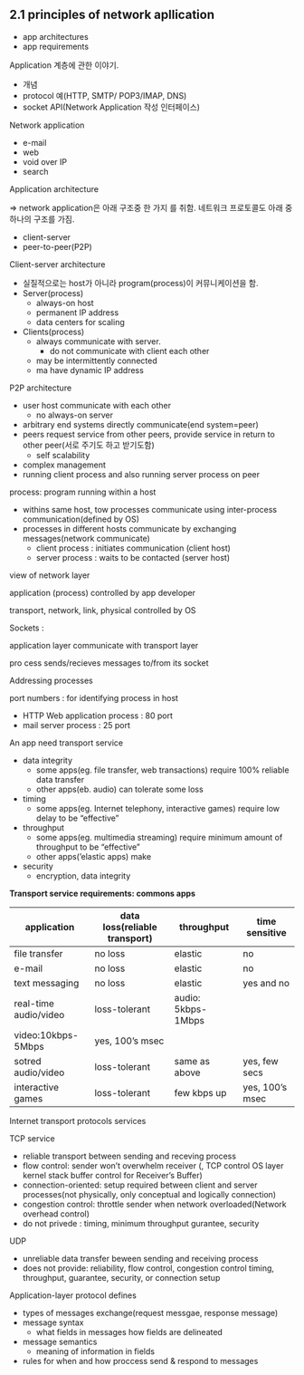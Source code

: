 ## 2.1 principles of network apllication

- app architectures
- app requirements

Application 계층에 관한 이야기.

- 개념
- protocol 예(HTTP, SMTP/ POP3/IMAP, DNS)
- socket API(Network Application 작성 인터페이스)

Network application

- e-mail
- web
- void over IP
- search

Application architecture 

⇒ network application은 아래 구조중 한 가지 를 취함. 네트워크 프로토콜도 아래 중 하나의 구조를 가짐.

- client-server
- peer-to-peer(P2P)

Client-server architecture

- 실질적으로는 host가 아니라 program(process)이 커뮤니케이션을 함.
- Server(process)
    - always-on host
    - permanent IP address
    - data centers for scaling
- Clients(process)
    - always communicate with server.
        - do not communicate with client each other
    - may be intermittently connected
    - ma have dynamic IP address

P2P architecture

- user host communicate with each other
    - no always-on server
- arbitrary end systems directly communicate(end system=peer)
- peers request service from other peers, provide service in return to other peer(서로 주기도 하고 받기도함)
    - self scalability
- complex management
- running client process and also running server process on peer

process: program running within a host

- withins same host, tow processes communicate using inter-process communication(defined by OS)
- processes in different hosts communicate by exchanging messages(network communicate)
    - client process : initiates communication (client host)
    - server process : waits to be contacted (server host)

view of network layer

application (process) controlled by app developer

transport, network, link, physical controlled by OS

Sockets : 

application layer communicate with transport layer

pro cess sends/recieves messages to/from its socket

Addressing processes

port numbers : for identifying process in host

- HTTP Web application process : 80 port
- mail server process : 25 port

An app need transport service

- data integrity
    - some apps(eg. file transfer, web transactions) require 100% reliable data transfer
    - other apps(eb. audio) can tolerate some loss
- timing
    - some apps(eg. Internet telephony, interactive games) require low delay to be “effective”
- throughput
    - some apps(eg. multimedia streaming) require minimum amount of throughput to be “effective”
    - other apps(’elastic apps) make
- security
    - encryption, data integrity

**Transport service requirements: commons apps**

| application | data loss(reliable transport) | throughput | time sensitive |
| --- | --- | --- | --- |
| file transfer | no loss | elastic | no |
| e-mail | no loss | elastic | no |
| text messaging | no loss | elastic | yes and no |
| real-time audio/video | loss-tolerant | audio: 5kbps-1Mbps
video:10kbps-5Mbps | yes, 100’s msec |
| sotred audio/video | loss-tolerant | same as above | yes, few secs |
| interactive games | loss-tolerant | few kbps up | yes, 100’s msec |

Internet transport protocols services

TCP service
- reliable transport between sending and receving process
- flow control: sender won’t overwhelm receiver (, TCP control OS layer kernel stack buffer control for Receiver’s Buffer)
- connection-oriented: setup required between client and server processes(not physically, only conceptual and logically connection)
- congestion control: throttle sender when network overloaded(Network overhead control)
- do not privede : timing, minimum throughput gurantee, security

UDP
- unreliable data transfer beween sending and receiving process
- does not provide: reliability, flow control, congestion control timing, throughput, guarantee, security, or connection setup

Application-layer protocol defines

- types of messages exchange(request messgae, response message)
- message syntax
    - what fields in messages  how fields are delineated
- message semantics
    - meaning of information in fields
- rules for when and how proccess send & respond to messages